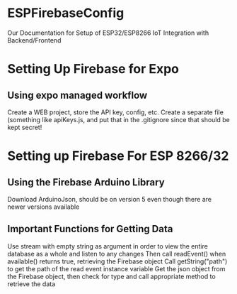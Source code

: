 # ESPFirebaseConfig
Our Documentation for Setup of ESP32/ESP8266 IoT Integration with Backend/Frontend

# Setting Up Firebase for Expo
## Using expo managed workflow
Create a WEB project, store the API key, config, etc.
Create a separate file (something like apiKeys.js, and put that in the .gitignore since that should be kept secret!

# Setting up Firebase For ESP 8266/32

## Using the Firebase Arduino Library
Download ArduinoJson, should be on version 5 even though there are newer versions available

## Important Functions for Getting Data
Use stream with empty string as argument in order to view the entire database as a whole and listen to any changes
Then call readEvent() when available() returns true, retrieving the Firebase object
Call getString("path") to get the path of the read event instance variable
Get the json object from the Firebase object, then check for type and call appropriate method to retrieve the data


